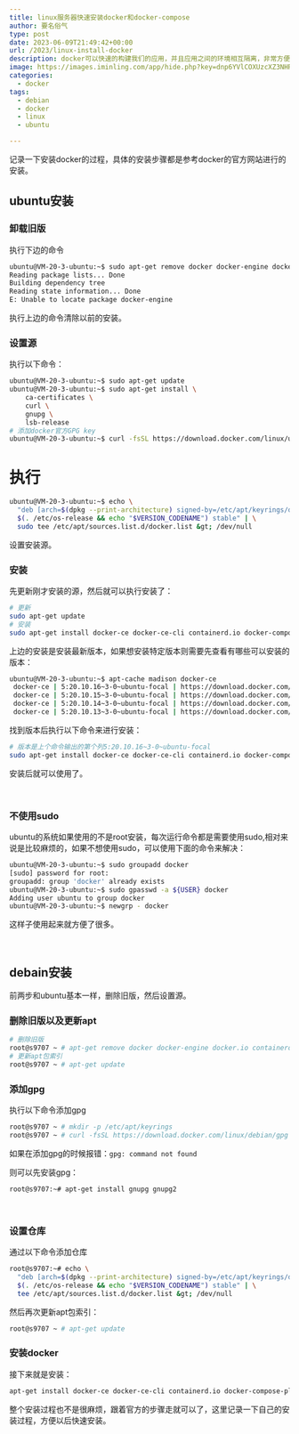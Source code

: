 ```yaml
---
title: linux服务器快速安装docker和docker-compose
author: 要名俗气
type: post
date: 2023-06-09T21:49:42+00:00
url: /2023/linux-install-docker
description: docker可以快速的构建我们的应用，并且应用之间的环境相互隔离，非常方便，本文就ubuntu和debian下安装docker和docker compose进行简单的记录。
image: https://images.iminling.com/app/hide.php?key=dnp6YVlCOXUzcXZ3NHRyMlZGVEZDYUY3c3h6eW9ET21TY3YrWWwrZTZBcllvQU1ZQkIxWXlaQnRpRVR5cml3VDVIRUJUTFk9
categories:
  - docker
tags:
  - debian
  - docker
  - linux
  - ubuntu

---
```

记录一下安装docker的过程，具体的安装步骤都是参考docker的官方网站进行的安装。

## ubuntu安装

### 卸载旧版

执行下边的命令

```bash
ubuntu@VM-20-3-ubuntu:~$ sudo apt-get remove docker docker-engine docker.io containerd runc
Reading package lists... Done
Building dependency tree
Reading state information... Done
E: Unable to locate package docker-engine
```


执行上边的命令清除以前的安装。

### 设置源

执行以下命令：

```bash
ubuntu@VM-20-3-ubuntu:~$ sudo apt-get update
ubuntu@VM-20-3-ubuntu:~$ sudo apt-get install \
    ca-certificates \
    curl \
    gnupg \
    lsb-release
# 添加docker官方GPG key
ubuntu@VM-20-3-ubuntu:~$ curl -fsSL https://download.docker.com/linux/ubuntu/gpg -o /etc/apt/keyrings/docker.asc
```




# 执行
```bash
ubuntu@VM-20-3-ubuntu:~$ echo \
  "deb [arch=$(dpkg --print-architecture) signed-by=/etc/apt/keyrings/docker.asc] https://download.docker.com/linux/ubuntu \
  $(. /etc/os-release && echo "$VERSION_CODENAME") stable" | \
  sudo tee /etc/apt/sources.list.d/docker.list &gt; /dev/null
```

设置安装源。



### 安装

先更新刚才安装的源，然后就可以执行安装了：

```bash
# 更新
sudo apt-get update
# 安装
sudo apt-get install docker-ce docker-ce-cli containerd.io docker-compose-plugin
```




上边的安装是安装最新版本，如果想安装特定版本则需要先查看有哪些可以安装的版本：

```bash
ubuntu@VM-20-3-ubuntu:~$ apt-cache madison docker-ce
 docker-ce | 5:20.10.16~3-0~ubuntu-focal | https://download.docker.com/linux/ubuntu focal/stable amd64 Packages
 docker-ce | 5:20.10.15~3-0~ubuntu-focal | https://download.docker.com/linux/ubuntu focal/stable amd64 Packages
 docker-ce | 5:20.10.14~3-0~ubuntu-focal | https://download.docker.com/linux/ubuntu focal/stable amd64 Packages
 docker-ce | 5:20.10.13~3-0~ubuntu-focal | https://download.docker.com/linux/ubuntu focal/stable amd64 Packages
```




找到版本后执行以下命令来进行安装：

```bash
# 版本是上个命令输出的第个列5:20.10.16~3-0~ubuntu-focal
sudo apt-get install docker-ce docker-ce-cli containerd.io docker-compose-plugin
```




安装后就可以使用了。

&nbsp;

### 不使用sudo

ubuntu的系统如果使用的不是root安装，每次运行命令都是需要使用sudo,相对来说是比较麻烦的，如果不想使用sudo，可以使用下面的命令来解决：

```bash
ubuntu@VM-20-3-ubuntu:~$ sudo groupadd docker
[sudo] password for root:
groupadd: group 'docker' already exists
ubuntu@VM-20-3-ubuntu:~$ sudo gpasswd -a ${USER} docker
Adding user ubuntu to group docker
ubuntu@VM-20-3-ubuntu:~$ newgrp - docker
```




这样子使用起来就方便了很多。

&nbsp;

## debain安装

前两步和ubuntu基本一样，删除旧版，然后设置源。

### 删除旧版以及更新apt

```bash
# 删除旧版
root@s9707 ~ # apt-get remove docker docker-engine docker.io containerd runc
# 更新apt包索引
root@s9707 ~ # apt-get update
```



### 添加gpg

执行以下命令添加gpg

```bash
root@s9707 ~ # mkdir -p /etc/apt/keyrings 
root@s9707 ~ # curl -fsSL https://download.docker.com/linux/debian/gpg -o /etc/apt/keyrings/docker.asc
```




如果在添加gpg的时候报错：`gpg: command not found`

则可以先安装gpg：

```bash
root@s9707:~# apt-get install gnupg gnupg2
```

&nbsp;

### 设置仓库

通过以下命令添加仓库

```bash
root@s9707:~# echo \
  "deb [arch=$(dpkg --print-architecture) signed-by=/etc/apt/keyrings/docker.asc] https://download.docker.com/linux/debian \
  $(. /etc/os-release && echo "$VERSION_CODENAME") stable" | \
  tee /etc/apt/sources.list.d/docker.list &gt; /dev/null
```




然后再次更新apt包索引：

```bash
root@s9707 ~ # apt-get update
```



### 安装docker

接下来就是安装：

```bash
apt-get install docker-ce docker-ce-cli containerd.io docker-compose-plugin
```



整个安装过程也不是很麻烦，跟着官方的步骤走就可以了，这里记录一下自己的安装过程，方便以后快速安装。

&nbsp;

&nbsp;

&nbsp;